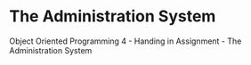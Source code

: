 # The Administration System
Object Oriented Programming 4 - Handing in Assignment - The Administration System
